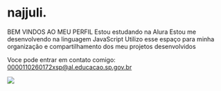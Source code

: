 # najjuli.
BEM VINDOS AO MEU PERFIL 
Estou estudando na Alura
Estou me desenvolvendo na linguagem JavaScript
Utilizo esse espaço para minha organização e compartilhamento dos meu projetos desenvolvidos

Voce pode entrar em contato comigo:
0000110260172xsp@al.educacao.sp.gov.br

![](https://tenor.com/pt-BR/view/regina-rouca-se-liga-gif-24233256)

